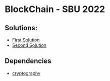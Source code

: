 # BlockChain - SBU 2022

## Solutions:
- [First Solution](Q01)
- [Second Solution](Q02)

## Dependencies
- [cryptography](https://github.com/pyca/cryptography)
